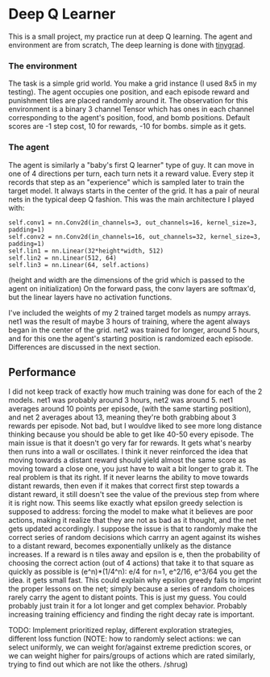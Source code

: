# Deep Q Learner
This is a small project, my practice run at deep Q learning. The agent and environment are from scratch,
The deep learning is done with [tinygrad](https://github.com/geohot/tinygrad).

### The environment
The task is a simple grid world. You make a grid instance (I used 8x5 in my testing). The agent occupies
one position, and each episode reward and punishment tiles are placed randomly around it. The observation
for this environment is a binary 3 channel Tensor which has ones in each channel corresponding to  the agent's
position, food, and bomb positions. Default scores are -1 step cost, 10 for rewards, -10 for bombs. simple as it gets.

### The agent
The agent is similarly a "baby's first Q learner" type of guy. It can move in one of 4 directions per turn, each
turn nets it a reward value. Every step it records that step as an "experience" which is sampled later to train the
target model. It always starts in the center of the grid. It has a pair of neural nets in the typical deep Q fashion.
This was the main architecture I played with:

    self.conv1 = nn.Conv2d(in_channels=3, out_channels=16, kernel_size=3, padding=1)
    self.conv2 = nn.Conv2d(in_channels=16, out_channels=32, kernel_size=3, padding=1)
    self.lin1 = nn.Linear(32*height*width, 512)
    self.lin2 = nn.Linear(512, 64)
    self.lin3 = nn.Linear(64, self.actions)

(height and width are the dimensions of the grid which is passed to the agent on initialization)
On the forward pass, the conv layers are softmax'd, but the linear layers have no activation functions.

I've included the weights of my 2 trained target models as numpy arrays. net1 was the result of maybe 3 hours of training,
where the agent always began in the center of the grid. net2 was trained for longer, around 5 hours, and for this one the
agent's starting position is randomized each episode. Differences are discussed in the next section.

## Performance
I did not keep track of exactly how much training was done for each of the 2 models. net1 was probably around 3 hours,
net2 was around 5. net1 averages around 10 points per episode, (with the same starting position), and net 2 averages about
13, meaning they're both grabbing about 3 rewards per episode. Not bad, but I wouldve liked to see more long distance 
thinking because you should be able to get like 40-50 every episode. The main issue is that it doesn't go very far for rewards.
It gets what's nearby then runs into a wall or oscillates. I think it never reinforced the idea that moving towards a distant 
reward should yield almost the same score as moving toward a close one, you just have to wait a bit longer to grab it.
    The real problem is that its right. If it never learns the ability to move towards distant rewards, then even if it makes
that correct first step towards a distant reward, it still doesn't see the value of the previous step from where it is right now.
This seems like exactly what epsilon greedy selection is supposed to address: forcing the model to make what it believes are
poor actions, making it realize that they are not as bad as it thought, and the net gets updated accordingly. I suppose the issue
is that to randomly make the correct series of random decisions which carrry an agent against its wishes to a distant reward, becomes
exponentially unlikely as the distance increases. If a reward is n tiles away and epsilon is e, then the probability of choosing the
correct action (out of 4 actions) that take it to that square as quickly as possible is (e^n)*(1/4^n): e/4 for n=1, e^2/16, e^3/64
you get the idea. it gets small fast. This could explain why epsilon greedy fails to imprint the proper lessons on the net; simply 
because a series of random choices rarely carry the agent to distant points. This is just my guess. You could probably just train it
for a lot longer and get complex behavior. Probably increasing training efficiency and finding the right decay rate is important.

TODO: Implement prioritized replay, different exploration strategies, different loss function
(NOTE: how to randomly select actions: we can select uniformly, we can weight for/against extreme prediction scores, or we can
weight higher for pairs/groups of actions which are rated similarly, trying to find out which are not like the others. /shrug)


